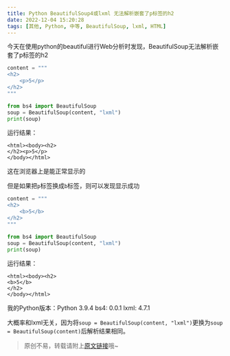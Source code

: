 ```yaml
---
title: Python BeautifulSoup4或lxml 无法解析嵌套了p标签的h2
date: 2022-12-04 15:20:28
tags: [其他, Python, 中等, BeautifulSoup, lxml, HTML]
---
```


今天在使用python的beautiful进行Web分析时发现，BeautifulSoup无法解析嵌套了p标签的h2

```python
content = """
<h2>
    <p>5</p>
</h2>
"""

from bs4 import BeautifulSoup
soup = BeautifulSoup(content, "lxml")
print(soup)
```

运行结果：

```
<html><body><h2>
</h2><p>5</p>
</body></html>
```

这在浏览器上是能正常显示的

但是如果把```p```标签换成```b```标签，则可以发现显示成功

```python
content = """
<h2>
    <b>5</b>
</h2>
"""

from bs4 import BeautifulSoup
soup = BeautifulSoup(content, "lxml")
print(soup)
```

运行结果：

```
<html><body><h2>
<b>5</b>
</h2>
</body></html>
```

我的Python版本：Python 3.9.4
bs4: 0.0.1
lxml: 4.7.1

大概率和lxml无关，因为将```soup = BeautifulSoup(content, "lxml")```更换为```soup = BeautifulSoup(content)```后解析结果相同。

> 原创不易，转载请附上[原文链接](https://blog.letmefly.xyz/2022/12/04/Other-Python-BeautifulSoup4lxml-h2ParseError/)哦~
